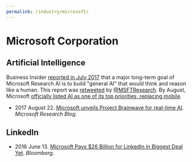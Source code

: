 ```yaml
---
permalink: /industry/microsoft/
---
```

# Microsoft Corporation

## Artificial Intelligence

Business Insider [reported in July 2017](http://www.businessinsider.com/microsoft-research-forms-new-ai-unit-2017-7) that a major long-term goal of Microsoft Research AI is to build "general AI" that would think and reason like a human. This report was [retweeted](https://twitter.com/MSFTResearch/status/885118358261305344) by [@MSFTResearch](https://twitter.com/MSFTResearch). By August, Microsoft [officially listed AI as one of its top priorities, replacing mobile](https://www.cnbc.com/2017/08/02/microsoft-2017-annual-report-lists-ai-as-top-priority.html).

* 2017 August 22. [Microsoft unveils Project Brainwave for real-time AI](https://www.microsoft.com/en-us/research/blog/microsoft-unveils-project-brainwave/). *Microsoft Research Blog*.

## LinkedIn

* 2016 June 13. [Microsoft Pays $26 Billion for LinkedIn in Biggest Deal Yet](https://www.bloomberg.com/news/articles/2016-06-13/microsoft-to-buy-linkedin-in-deal-valued-at-26-2-billion-ipe079k9). *Bloomberg*.

